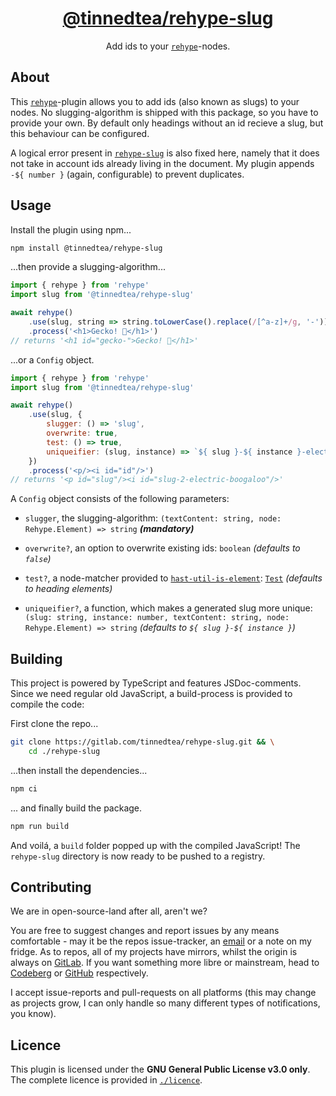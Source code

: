 <div align='center'>

# [@tinnedtea/rehype-slug](https://npmjs.com/package/@tinnedtea/rehype-slug)

Add ids to your [`rehype`](https://github.com/rehypejs/rehype)-nodes.

</div>

## About

This [`rehype`](https://github.com/rehypejs/rehype)-plugin allows you to add
ids (also known as slugs) to your nodes. No slugging-algorithm is shipped with
this package, so you have to provide your own. By default only headings without
an id recieve a slug, but this behaviour can be configured.

A logical error present in [`rehype-slug`](https://github.com/rehypejs/rehype-slug)
is also fixed here, namely that it does not take in account ids already living
in the document. My plugin appends `-${ number }` (again, configurable) to
prevent duplicates.

## Usage

Install the plugin using npm...

```sh
npm install @tinnedtea/rehype-slug
```

...then provide a slugging-algorithm...

```js
import { rehype } from 'rehype'
import slug from '@tinnedtea/rehype-slug'

await rehype()
	.use(slug, string => string.toLowerCase().replace(/[^a-z]+/g, '-'))
	.process('<h1>Gecko! 🦎</h1>')
// returns '<h1 id="gecko-">Gecko! 🦎</h1>'
```

...or a `Config` object.

```js
import { rehype } from 'rehype'
import slug from '@tinnedtea/rehype-slug'

await rehype()
	.use(slug, {
		slugger: () => 'slug',
		overwrite: true,
		test: () => true,
		uniqueifier: (slug, instance) => `${ slug }-${ instance }-electric-boogaloo`
	})
	.process('<p/><i id="id"/>')
// returns '<p id="slug"/><i id="slug-2-electric-boogaloo"/>'
```

A `Config` object consists of the following parameters:

- `slugger`, the slugging-algorithm:
`(textContent: string, node: Rehype.Element) => string`
***(mandatory)***

- `overwrite?`, an option to overwrite existing ids:
`boolean`
*(defaults to `false`)*

- `test?`, a node-matcher provided to [`hast-util-is-element`](https://github.com/syntax-tree/hast-util-is-element):
[`Test`](https://github.com/syntax-tree/hast-util-is-element#function-testelement-index-parent)
*(defaults to heading elements)*

- `uniqueifier?`, a function, which makes a generated slug more unique:
`(slug: string, instance: number, textContent: string, node: Rehype.Element) => string`
*(defaults to `${ slug }-${ instance }`)*

## Building

This project is powered by TypeScript and features JSDoc-comments.
Since we need regular old JavaScript, a build-process is provided to compile
the code:

First clone the repo...
```sh
git clone https://gitlab.com/tinnedtea/rehype-slug.git && \
	cd ./rehype-slug
```

...then install the dependencies...
```sh
npm ci
```

... and finally build the package.
```sh
npm run build
```

And voilá, a `build` folder popped up with the compiled JavaScript! 
The `rehype-slug` directory is now ready to be pushed to a registry.

## Contributing

We are in open-source-land after all, aren't we?

You are free to suggest changes and report issues by any means
comfortable - may it be the repos issue-tracker, an [email](mailto:mail@tinnedtea.com)
or a note on my fridge. As to repos, all of my projects have mirrors, whilst
the origin is always on [GitLab](https://gitlab.com/tinnedtea/rehype-slug).
If you want something more libre or mainstream, head to
[Codeberg](https://codeberg.org/tinnedtea/rehype-slug) or
[GitHub](https://github.com/tinnedtea/rehype-slug) respectively.

I accept issue-reports and pull-requests on all platforms (this may
change as projects grow, I can only handle so many different types
of notifications, you know).

## Licence

This plugin is licensed under the **GNU General Public License v3.0 only**.  
The complete licence is provided in [`./licence`](./licence).

